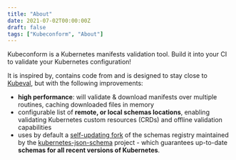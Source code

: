 ```yaml
---
title: "About"
date: 2021-07-02T00:00:00Z
draft: false
tags: ["Kubeconform", "About"]
---
```


Kubeconform is a Kubernetes manifests validation tool. Build it into your CI to validate your Kubernetes
configuration!

It is inspired by, contains code from and is designed to stay close to
[Kubeval](https://github.com/instrumenta/kubeval), but with the following improvements:
* **high performance**: will validate & download manifests over multiple routines, caching
  downloaded files in memory
* configurable list of **remote, or local schemas locations**, enabling validating Kubernetes
  custom resources (CRDs) and offline validation capabilities
* uses by default a [self-updating fork](https://github.com/yannh/kubernetes-json-schema) of the schemas registry maintained
  by the [kubernetes-json-schema](https://github.com/instrumenta/kubernetes-json-schema) project - which guarantees
  up-to-date **schemas for all recent versions of Kubernetes**.